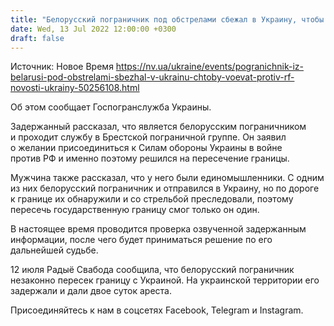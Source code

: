 ```yaml
---
title: "Белорусский пограничник под обстрелами сбежал в Украину, чтобы воевать против России"
date: Wed, 13 Jul 2022 12:00:00 +0300
draft: false
---
```

Источник: Новое Время https://nv.ua/ukraine/events/pogranichnik-iz-belarusi-pod-obstrelami-sbezhal-v-ukrainu-chtoby-voevat-protiv-rf-novosti-ukrainy-50256108.html


Об этом сообщает Госпогранслужба Украины.

Задержанный рассказал, что является белорусским пограничником и проходит службу в Брестской пограничной группе. Он заявил о желании присоединиться к Силам обороны Украины в войне против РФ и именно поэтому решился на пересечение границы.

Мужчина также рассказал, что у него были единомышленники. С одним из них белорусский пограничник и отправился в Украину, но по дороге к границе их обнаружили и со стрельбой преследовали, поэтому пересечь государственную границу смог только он один.

В настоящее время проводится проверка озвученной задержанным информации, после чего будет приниматься решение по его дальнейшей судьбе.

12 июля Радыё Свабода сообщила, что белорусский пограничник незаконно пересек границу с Украиной. На украинской территории его задержали и дали двое суток ареста.

Присоединяйтесь к нам в соцсетях Facebook, Telegram и Instagram.
